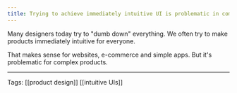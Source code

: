 ```yaml
---
title: Trying to achieve immediately intuitive UI is problematic in complex products
---
```


Many designers today try to "dumb down" everything. We often try to make products immediately intuitive for everyone.

That makes sense for websites, e-commerce and simple apps. But it's problematic for complex products.

---

Tags: [[product design]] [[intuitive UIs]]